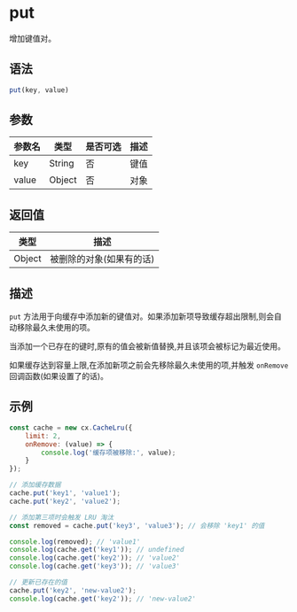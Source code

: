 # put

增加键值对。

## 语法

```javascript
put(key, value)
```

## 参数

| 参数名 | 类型 | 是否可选 | 描述 |
|--------|------|----------|------|
| key | String | 否 | 键值 |
| value | Object | 否 | 对象 |

## 返回值

| 类型 | 描述 |
|------|------|
| Object | 被删除的对象(如果有的话) |

## 描述

`put` 方法用于向缓存中添加新的键值对。如果添加新项导致缓存超出限制,则会自动移除最久未使用的项。

当添加一个已存在的键时,原有的值会被新值替换,并且该项会被标记为最近使用。

如果缓存达到容量上限,在添加新项之前会先移除最久未使用的项,并触发 `onRemove` 回调函数(如果设置了的话)。

## 示例

```javascript
const cache = new cx.CacheLru({
    limit: 2,
    onRemove: (value) => {
        console.log('缓存项被移除:', value);
    }
});

// 添加缓存数据
cache.put('key1', 'value1');
cache.put('key2', 'value2');

// 添加第三项时会触发 LRU 淘汰
const removed = cache.put('key3', 'value3'); // 会移除 'key1' 的值

console.log(removed); // 'value1'
console.log(cache.get('key1')); // undefined
console.log(cache.get('key2')); // 'value2'
console.log(cache.get('key3')); // 'value3'

// 更新已存在的值
cache.put('key2', 'new-value2');
console.log(cache.get('key2')); // 'new-value2'
``` 